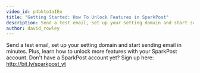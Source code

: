 ```yaml
---
video_id: p4bkto1aIEo
title: "Getting Started: How To Unlock Features in SparkPost"
description: Send a test email, set up your setting domain and start sending email in minutes.
author: david_rowley
---
```

Send a test email, set up your setting domain and start sending email in minutes. Plus, learn how to unlock more features with your SparkPost account. Don't have a SparkPost account yet? Sign up here: http://bit.ly/sparkpost_yt
